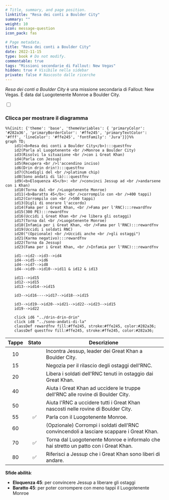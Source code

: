 ```yaml
---
# Title, summary, and page position.
linktitle: "Resa dei conti a Boulder City"
summary: ""
weight: 10
icon: message-question
icon_pack: fas

# Page metadata.
title: "Resa dei conti a Boulder City"
date: 2022-11-15
type: book # Do not modify.
commentable: true
tags: "Missioni secondarie di Fallout: New Vegas"
hidden: true # Visibile nella sidebar
private: false # Nascosto dalle ricerche
---
```


<div class="fnv">


*Resa dei conti a Boulder City* è una missione secondaria di Fallout: New Vegas. È data dal Luogotenente Monroe a Boulder City.


<section class="chart-collapse">
<input type="checkbox" name="collapse2" id="handle2">
<h3 class="handle">
<label for="handle2">Clicca per mostrare il diagramma</label>
</h3>
<div class="content">

```mermaid
%%{init: {'theme': 'base', 'themeVariables': { 'primaryColor': '#282a36', 'primaryBorderColor': '#ffe245', 'primaryTextColor': '#fff', 'lineColor': '#ffe245', 'fontFamily': 'Jura'}}}%%
graph TD;
    id1(<b>Resa dei conti a Boulder City</b>):::questfnv
    id2(Parla al Luogotenente <br />Monroe a Boulder City)
    id3(Risolvi la situazione <br />con i Great Khan)
    id4(Parla con Jessup)
    id5(Recupera <br />l'accendino inciso)
    id6(Drin drin drin!):::questfnv
    id7(Chiedigli del <br />platinum chip) 
    id8(Sono andati di là):::questfnv
    id9(<b>Eloquenza 45</b>: <br />convinci Jessup ad <br />andarsene con i Khan)
    id10(Torna dal <br />Luogotenente Monroe)
    id11(<b>Baratto 45</b>: <br />corrompilo con <br />400 tappi)
    id12(Corrompilo con <br />500 tappi)
    id13(Digli di onorare l'accordo) 
    id14(Fama per i Great Khan, <br />Fama per l'RNC):::rewardfnv
    id15(300 PE):::rewardfnv
    id16(Uccidi i Great Khan <br />e libera gli ostaggi)
    id17(Torna dal <br />Luogotenente Monroe)
    id18(Infamia per i Great Khan, <br />Fama per l'RNC):::rewardfnv
    id19(Uccidi i soldati RNC)
    id20("(Opzionale) <br />Uccidi anche <br />gli ostaggi")
    id21(Karma negativo):::rewardfnv
    id22(Torna da Jessup)
    id23(Fama per i Great Khan, <br />Infamia per l'RNC):::rewardfnv

    id1-->id2-->id3-->id4
    id4-->id5-->id6
    id4-->id7-->id8
    id4-->id9-->id10-->id11 & id12 & id13

    id11-->id15
    id12-->id15
    id13-->id14-->id15

    id3-->id16---->id17-->id18-->id15

    id3-->id19-->id20-->id21-->id22-->id23-->id15
    id19-->id22
    
    click id6 "../drin-drin-drin"
    click id8 "../sono-andati-di-la"
    classDef rewardfnv fill:#ffe245, stroke:#ffe245, color:#282a36;
    classDef questfnv fill:#ffe245, stroke:#ffe245, color:#282a36;
```

</div>
</section>

| Tappe |       Stato        | Descrizione |
|:-----:|:------------------:| ----------- |
|                           10                          |            | Incontra Jessup, leader dei Great Khan a Boulder City.                                                                                                                      |
|                           15                          |            | Negozia per il rilascio degli ostaggi dell'RNC.                                                                                                                             |
|                           20                          |            | Libera i soldati dell'RNC tenuti in ostaggio dai Great Khan.                                                                                                                |
|                           40                          |            | Aiuta i Great Khan ad uccidere le truppe dell'RNC alle rovine di Boulder City.                                                                                              |
|                           50                          |            | Aiuta l'RNC a uccidere tutti i Great Khan nascosti nelle rovine di Boulder City.                                                                                            |
|                           55                          | :white_check_mark: | Parla con il Luogotenente Monroe.                                                                                                                                           |
|                           60                          |            | (Opzionale) Corrompi i soldati dell'RNC convincendoli a lasciare scappare i Great Khan.                                                                                     |
|                           70                          | :white_check_mark: | Torna dal Luogotenente Monroe e informalo che hai stretto un patto con i Great Khan.                                                                                        |
|                           80                          | :white_check_mark: | Riferisci a Jessup che i Great Khan sono liberi di andare.                                                                                                                  |



**Sfide abilità**:
- **Eloquenza 45**: per convincere Jessup a liberare gli ostaggi
- **Baratto 45**: per poter corrompere con meno tappi il Luogotenente Monroe 




</div>


